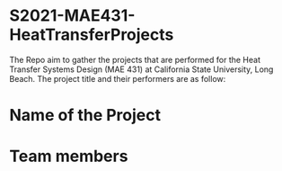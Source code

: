 # S2021-MAE431-HeatTransferProjects

The Repo aim to gather the projects that are performed for the Heat Transfer Systems Design (MAE 431) at California State University, Long Beach. The project title and their performers are as follow:

# Name of the Project

# Team members
